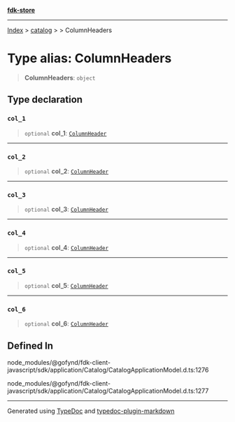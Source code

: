 [**fdk-store**](../../../README.md)
***

[Index](../../../API.md) > [catalog](../../README.md) > [<internal>](../README.md) > ColumnHeaders

# Type alias: ColumnHeaders

> **ColumnHeaders**: `object`

## Type declaration

### `col_1`

> `optional` **col\_1**: [`ColumnHeader`](type-alias.ColumnHeader.md)

***

### `col_2`

> `optional` **col\_2**: [`ColumnHeader`](type-alias.ColumnHeader.md)

***

### `col_3`

> `optional` **col\_3**: [`ColumnHeader`](type-alias.ColumnHeader.md)

***

### `col_4`

> `optional` **col\_4**: [`ColumnHeader`](type-alias.ColumnHeader.md)

***

### `col_5`

> `optional` **col\_5**: [`ColumnHeader`](type-alias.ColumnHeader.md)

***

### `col_6`

> `optional` **col\_6**: [`ColumnHeader`](type-alias.ColumnHeader.md)

## Defined In

node\_modules/@gofynd/fdk-client-javascript/sdk/application/Catalog/CatalogApplicationModel.d.ts:1276

node\_modules/@gofynd/fdk-client-javascript/sdk/application/Catalog/CatalogApplicationModel.d.ts:1277

***
Generated using [TypeDoc](https://typedoc.org/) and [typedoc-plugin-markdown](https://www.npmjs.com/package/typedoc-plugin-markdown)
